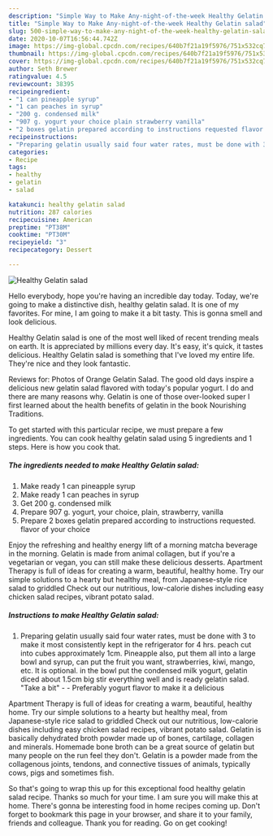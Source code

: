 ```yaml
---
description: "Simple Way to Make Any-night-of-the-week Healthy Gelatin salad"
title: "Simple Way to Make Any-night-of-the-week Healthy Gelatin salad"
slug: 500-simple-way-to-make-any-night-of-the-week-healthy-gelatin-salad
date: 2020-10-07T16:56:44.742Z
image: https://img-global.cpcdn.com/recipes/640b7f21a19f5976/751x532cq70/healthy-gelatin-salad-recipe-main-photo.jpg
thumbnail: https://img-global.cpcdn.com/recipes/640b7f21a19f5976/751x532cq70/healthy-gelatin-salad-recipe-main-photo.jpg
cover: https://img-global.cpcdn.com/recipes/640b7f21a19f5976/751x532cq70/healthy-gelatin-salad-recipe-main-photo.jpg
author: Seth Brewer
ratingvalue: 4.5
reviewcount: 38395
recipeingredient:
- "1 can pineapple syrup"
- "1 can peaches in syrup"
- "200 g. condensed milk"
- "907 g. yogurt your choice plain strawberry vanilla"
- "2 boxes gelatin prepared according to instructions requested flavor of your choice"
recipeinstructions:
- "Preparing gelatin usually said four water rates, must be done with 3 to make it most consistently kept in the refrigerator for 4 hrs. peach cut into cubes approximately 1cm. Pineapple also, put them all into a large bowl and syrup, can put the fruit you want, strawberries, kiwi, mango, etc. It is optional. in the bowl put the condensed milk yogurt, gelatin diced about 1.5cm big stir everything well and is ready gelatin salad. &#34;Take a bit&#34;  Preferably yogurt flavor to make it a delicious"
categories:
- Recipe
tags:
- healthy
- gelatin
- salad

katakunci: healthy gelatin salad 
nutrition: 287 calories
recipecuisine: American
preptime: "PT38M"
cooktime: "PT30M"
recipeyield: "3"
recipecategory: Dessert

---
```



![Healthy Gelatin salad](https://img-global.cpcdn.com/recipes/640b7f21a19f5976/751x532cq70/healthy-gelatin-salad-recipe-main-photo.jpg)

Hello everybody, hope you're having an incredible day today. Today, we're going to make a distinctive dish, healthy gelatin salad. It is one of my favorites. For mine, I am going to make it a bit tasty. This is gonna smell and look delicious.

Healthy Gelatin salad is one of the most well liked of recent trending meals on earth. It is appreciated by millions every day. It's easy, it's quick, it tastes delicious. Healthy Gelatin salad is something that I've loved my entire life. They're nice and they look fantastic.

Reviews for: Photos of Orange Gelatin Salad. The good old days inspire a delicious new gelatin salad flavored with today&#39;s popular yogurt. I do and there are many reasons why. Gelatin is one of those over-looked super I first learned about the health benefits of gelatin in the book Nourishing Traditions.


To get started with this particular recipe, we must prepare a few ingredients. You can cook healthy gelatin salad using 5 ingredients and 1 steps. Here is how you cook that.

<!--inarticleads1-->

##### The ingredients needed to make Healthy Gelatin salad:

1. Make ready 1 can pineapple syrup
1. Make ready 1 can peaches in syrup
1. Get 200 g. condensed milk
1. Prepare 907 g. yogurt, your choice, plain, strawberry, vanilla
1. Prepare 2 boxes gelatin prepared according to instructions requested. flavor of your choice


Enjoy the refreshing and healthy energy lift of a morning matcha beverage in the morning. Gelatin is made from animal collagen, but if you&#39;re a vegetarian or vegan, you can still make these delicious desserts. Apartment Therapy is full of ideas for creating a warm, beautiful, healthy home. Try our simple solutions to a hearty but healthy meal, from Japanese-style rice salad to griddled Check out our nutritious, low-calorie dishes including easy chicken salad recipes, vibrant potato salad. 

<!--inarticleads2-->

##### Instructions to make Healthy Gelatin salad:

1. Preparing gelatin usually said four water rates, must be done with 3 to make it most consistently kept in the refrigerator for 4 hrs. peach cut into cubes approximately 1cm. Pineapple also, put them all into a large bowl and syrup, can put the fruit you want, strawberries, kiwi, mango, etc. It is optional. in the bowl put the condensed milk yogurt, gelatin diced about 1.5cm big stir everything well and is ready gelatin salad. &#34;Take a bit&#34; -  - Preferably yogurt flavor to make it a delicious


Apartment Therapy is full of ideas for creating a warm, beautiful, healthy home. Try our simple solutions to a hearty but healthy meal, from Japanese-style rice salad to griddled Check out our nutritious, low-calorie dishes including easy chicken salad recipes, vibrant potato salad. Gelatin is basically dehydrated broth powder made up of bones, cartilage, collagen and minerals. Homemade bone broth can be a great source of gelatin but many people on the run feel they don&#39;t. Gelatin is a powder made from the collagenous joints, tendons, and connective tissues of animals, typically cows, pigs and sometimes fish. 

So that's going to wrap this up for this exceptional food healthy gelatin salad recipe. Thanks so much for your time. I am sure you will make this at home. There's gonna be interesting food in home recipes coming up. Don't forget to bookmark this page in your browser, and share it to your family, friends and colleague. Thank you for reading. Go on get cooking!
